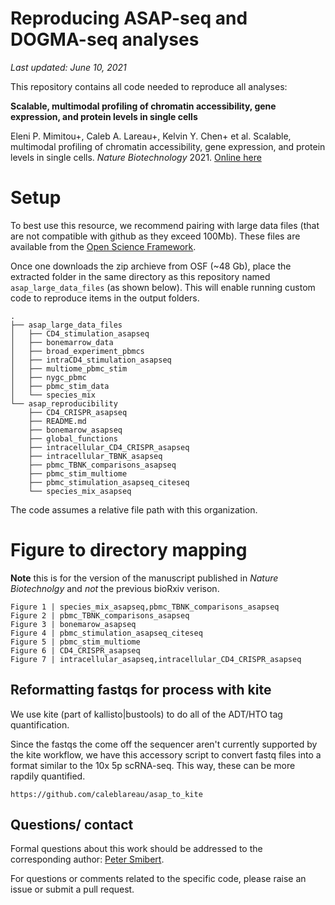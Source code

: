 # Reproducing ASAP-seq and DOGMA-seq analyses

_Last updated: June 10, 2021_

This repository contains all code needed to reproduce all analyses:

**Scalable, multimodal profiling of chromatin accessibility, gene expression, and protein levels in single cells**
 
Eleni P. Mimitou+, Caleb A. Lareau+, Kelvin Y. Chen+ et al. Scalable, multimodal profiling of chromatin accessibility, gene expression, and protein levels in single cells. _Nature Biotechnology_ 2021. [Online here](https://www.nature.com/articles/s41587-021-00927-2)

# Setup

To best use this resource, we recommend pairing with large data files (that are not compatible with github as they exceed 100Mb). These files are available from the [Open Science Framework](https://osf.io/96va3/).

Once one downloads the zip archieve from OSF (~48 Gb), place the extracted folder in the same directory as this repository named `asap_large_data_files` (as shown below). This will enable running custom code to reproduce items in the output folders. 

```
.
├── asap_large_data_files
│   ├── CD4_stimulation_asapseq
│   ├── bonemarrow_data
│   ├── broad_experiment_pbmcs
│   ├── intraCD4_stimulation_asapseq
│   ├── multiome_pbmc_stim
│   ├── nygc_pbmc
│   ├── pbmc_stim_data
│   └── species_mix
└── asap_reproducibility
    ├── CD4_CRISPR_asapseq
    ├── README.md
    ├── bonemarow_asapseq
    ├── global_functions
    ├── intracellular_CD4_CRISPR_asapseq
    ├── intracellular_TBNK_asapseq
    ├── pbmc_TBNK_comparisons_asapseq
    ├── pbmc_stim_multiome
    ├── pbmc_stimulation_asapseq_citeseq
    └── species_mix_asapseq
```

The code assumes a relative file path with this organization. 


# Figure to directory mapping
**Note** this is for the version of the manuscript published in _Nature Biotechnolgy_ and _not_ the previous bioRxiv verison.
```
Figure 1 | species_mix_asapseq,pbmc_TBNK_comparisons_asapseq
Figure 2 | pbmc_TBNK_comparisons_asapseq
Figure 3 | bonemarow_asapseq
Figure 4 | pbmc_stimulation_asapseq_citeseq
Figure 5 | pbmc_stim_multiome
Figure 6 | CD4_CRISPR_asapseq
Figure 7 | intracellular_asapseq,intracellular_CD4_CRISPR_asapseq
```

## Reformatting fastqs for process with kite
We use kite (part of kallisto|bustools) to do all of the ADT/HTO tag quantification. 

Since the fastqs the come off the sequencer aren't currently supported by the kite
workflow, we have this accessory script to convert fastq files into a format similar 
to the 10x 5p scRNA-seq. This way, these can be more rapdily quantified. 

```
https://github.com/caleblareau/asap_to_kite
```

## Questions/ contact

Formal questions about this work should be addressed to the corresponding author: [Peter Smibert](mailto:smibertp@gmail.com). 

For questions or comments related to the specific code, please raise an issue or submit a pull request. 

<br><br>
